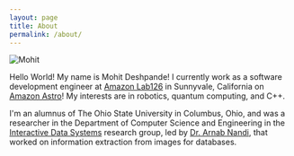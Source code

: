 ```yaml
---
layout: page
title: About
permalink: /about/
---
```


![Mohit](/images/about/headshot.jpg "Mohit")

Hello World! My name is Mohit Deshpande! I currently work as a software development engineer at [Amazon Lab126](http://lab126.com/) in Sunnyvale, California on [Amazon Astro](http://amazon.com/astro)! My interests are in robotics, quantum computing, and C++.

I'm an alumnus of The Ohio State University in Columbus, Ohio, and was a researcher in the Department of Computer Science and Engineering in the [Interactive Data Systems](interact.osu.edu) research group, led by [Dr. Arnab Nandi](www.arnab.org), that worked on information extraction from images for databases.

